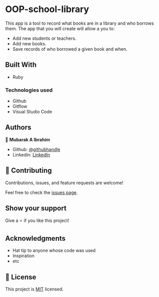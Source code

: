 # OOP-school-library
This app is a tool to record what books are in a library and who borrows them. The app that you will create will allow a you to:

- Add new students or teachers.
- Add new books.
- Save records of who borrowed a given book and when.


## Built With
- Ruby

### Technologies used
- Github
- Gitflow
- Visual Studio Code

## Authors

👤 **Mubarak A Ibrahim**

- Github: [@githubhandle](https://github.com/imubarak234)
- Linkedin: [LinkedIn](https://www.linkedin.com/in/mubarak-ibrahim-mb/)

## 🤝 Contributing

Contributions, issues, and feature requests are welcome!

Feel free to check the [issues page](https://github.com/imubarak234/OOP-school-library/issues).

## Show your support

Give a ⭐️ if you like this project!

## Acknowledgments

- Hat tip to anyone whose code was used
- Inspiration
- etc

## 📝 License

This project is [MIT](./MIT.md) licensed.